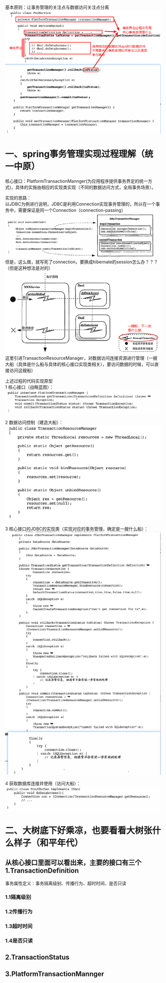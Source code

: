 基本原则：让事务管理的关注点与数据访问关注点分离  
![事务管理编程模型](../../../../image/spring/spring事务管理编程模型.png)    

一、spring事务管理实现过程理解（统一中原）  
=  
核心接口：PlatformTransactionMannger(为应用程序提供事务界定的统一方式)，具体的实施由相应的实现类实现（不同的数据访问方式，全局事务场景）。  

实现的思路：  
以JDBC为例进行说明，JDBC是利用Connection实现事务管理的，所以在一个事务中，需要保证是同一个Connection（connection-passing）  
![connection-passing](../../../../image/spring/connection-passing.png)    
但是，这么做，就写死了connection，要换成hibernate的session怎么办？？？（但是这种想法是对的）  
![数据访问流程](../../../../image/spring/数据访问流程.png)  
这里引进TransactionResourceManager，对数据访问连接资源进行管理（一艘大船（具体是什么船与具体的核心接口实现类相关），要访问数据的时候，可以直接访问这艘船）

上述过程的代码实现原型  
1 核心接口（战略蓝图）：
![PlatformTransactionMannger接口](../../../../image/spring/PlatformTransactionMannger接口.png)  

2 数据访问控制（建造大船）：
![TransactionResourceManager](../../../../image/spring/TransactionResourceManager.png)  

3 核心接口的JDBC的实现类（实现对应的事务管理，确定是一艘什么船）：  
![JDBC核心接口实现类](../../../../image/spring/JDBC核心接口实现类.png)  

4 获取数据库连接并使用（访问大船）：  
![获取JDBC连接并使用](../../../../image/spring/获取JDBC连接并使用.png)  

二、大树底下好乘凉，也要看看大树张什么样子（和平年代）  
=  
从核心接口里面可以看出来，主要的接口有三个  
1.TransactionDefinition  
-  
事务属性定义：事务隔离级别、传播行为、超时时间、是否只读  
### 1.1隔离级别  

### 1.2传播行为  

### 1.3超时时间  

### 1.4是否只读  


2.TransactionStatus  
-  


3.PlatformTransactionMannger  
-  
